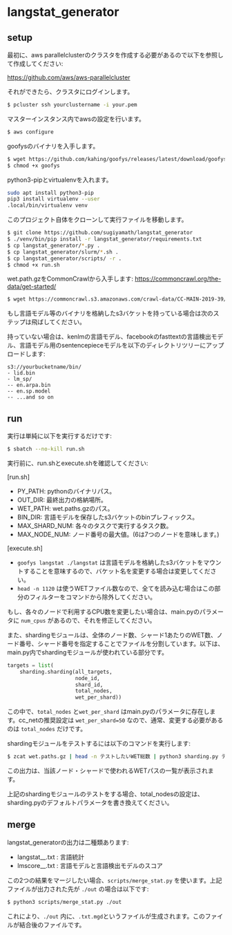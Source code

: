 # langstat_generator

## setup

最初に、aws parallelclusterのクラスタを作成する必要があるので以下を参照して作成してください:

https://github.com/aws/aws-parallelcluster

それができたら、クラスタにログインします。

```sh
$ pcluster ssh yourclustername -i your.pem
```

マスターインスタンス内でawsの設定を行います。


```sh
$ aws configure
```

goofysのバイナリを入手します。

```sh
$ wget https://github.com/kahing/goofys/releases/latest/download/goofys
$ chmod +x goofys
```

python3-pipとvirtualenvを入れます。


```sh
sudo apt install python3-pip
pip3 install virtualenv --user
.local/bin/virtualenv venv
```

このプロジェクト自体をクローンして実行ファイルを移動します。


```sh
$ git clone https://github.com/sugiyamath/langstat_generator
$ ./venv/bin/pip install -r langstat_generator/requirements.txt
$ cp langstat_generator/*.py .
$ cp langstat_generator/slurm/*.sh .
$ cp langstat_generator/scripts/ -r .
$ chmod +x run.sh
```

wet.path.gzをCommonCrawlから入手します: https://commoncrawl.org/the-data/get-started/

```sh
$ wget https://commoncrawl.s3.amazonaws.com/crawl-data/CC-MAIN-2019-39/wet.paths.gz
```

もし言語モデル等のバイナリを格納したs3バケットを持っている場合は次のステップは飛ばしてください。



持っていない場合は、kenlmの言語モデル、facebookのfasttextの言語検出モデル、言語モデル用のsentencepieceモデルを以下のディレクトリツリーにアップロードします:


```
s3://yourbucketname/bin/
- lid.bin
- lm_sp/
-- en.arpa.bin
-- en.sp.model
-- ...and so on
```


## run

実行は単純に以下を実行するだけです:

```sh
$ sbatch --no-kill run.sh
```

実行前に、run.shとexecute.shを確認してください:

[run.sh]

- PY_PATH: pythonのバイナリパス。
- OUT_DIR: 最終出力の格納場所。
- WET_PATH: wet.paths.gzのパス。
- BIN_DIR: 言語モデルを保存したs3バケットのbinプレフィックス。
- MAX_SHARD_NUM: 各々のタスクで実行するタスク数。
- MAX_NODE_NUM: ノード番号の最大値。(6は7つのノードを意味します。)


[execute.sh]

- ```goofys langstat ./langstat``` は言語モデルを格納したs3バケットをマウントすることを意味するので、バケット名を変更する場合は変更してください。
- ```head -n 1120``` は使うWETファイル数なので、全てを読み込む場合はこの部分のフィルターをコマンドから除外してください。


もし、各々のノードで利用するCPU数を変更したい場合は、main.pyのパラメータに ```num_cpus``` があるので、それを修正してください。

また、shardingモジュールは、全体のノード数、シャード1あたりのWET数、ノード番号、シャード番号を指定することでファイルを分割しています。以下は、main.py内でshardingモジュールが使われている部分です。

```python
targets = list(
    sharding.sharding(all_targets,
                      node_id,
                      shard_id,
                      total_nodes,
                      wet_per_shard))
```

この中で、```total_nodes``` と```wet_per_shard``` はmain.pyのパラメータに存在します。cc_netの推奨設定は ```wet_per_shard=50``` なので、通常、変更する必要があるのは ```total_nodes``` だけです。

shardingモジュールをテストするには以下のコマンドを実行します:

```sh
$ zcat wet.paths.gz | head -n テストしたいWET総数 | python3 sharding.py テストしたいノード番号 テストしたいノード内シャード番号(0～n)
```

この出力は、当該ノード・シャードで使われるWETパスの一覧が表示されます。

上記のshardingモジュールのテストをする場合、total_nodesの設定は、sharding.pyのデフォルトパラメータを書き換えてください。

## merge

langstat_generatorの出力は二種類あります:

- langstat_<nodeid>_<shardid>.txt : 言語統計
- lmscore_<nodeid>_<shardid>.txt : 言語モデルと言語検出モデルのスコア

この2つの結果をマージしたい場合、```scripts/merge_stat.py``` を使います。上記ファイルが出力された先が ```./out``` の場合は以下です:

```sh
$ python3 scripts/merge_stat.py ./out
```

これにより、```./out``` 内に、```.txt.mgd```というファイルが生成されます。このファイルが結合後のファイルです。